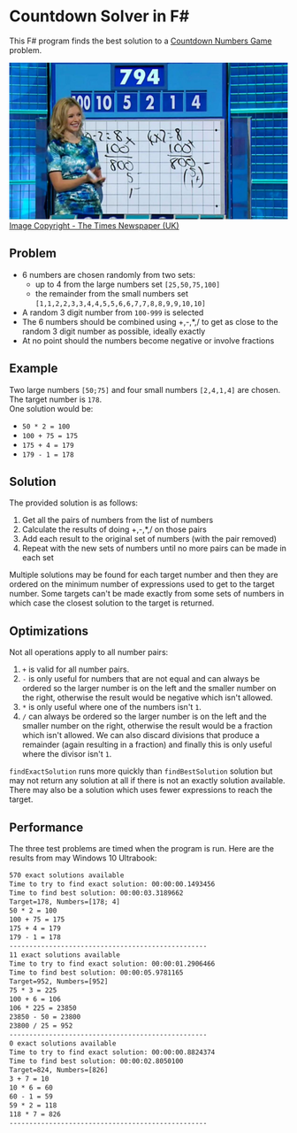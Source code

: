 # Countdown Solver in F#

This F# program finds the best solution to a
[Countdown Numbers Game](https://en.wikipedia.org/wiki/Countdown_\(game_show\)#Numbers_round) problem.

![](Countdown.jpg)
[Image Copyright - The Times Newspaper (UK)](https://www.thetimes.co.uk/article/sums-sport-pupils-happy-to-do-maths-ndj20plxw)

## Problem

- 6 numbers are chosen randomly from two sets:
  - up to 4 from the large numbers set `[25,50,75,100]`
  - the remainder from the small numbers set `[1,1,2,2,3,3,4,4,5,5,6,6,7,7,8,8,9,9,10,10]`
- A random 3 digit number from `100-999` is selected
- The 6 numbers should be combined using +,-,*,/ to get as close to the random 3 digit number as possible, ideally exactly
- At no point should the numbers become negative or involve fractions

## Example

Two large numbers `[50;75]` and four small numbers `[2,4,1,4]` are chosen.  
The target number is `178`.  
One solution would be:
- `50 * 2 = 100`
- `100 + 75 = 175`
- `175 + 4 = 179`
- `179 - 1 = 178`

## Solution

The provided solution is as follows:

1. Get all the pairs of numbers from the list of numbers
1. Calculate the results of doing +,-,*,/ on those pairs
1. Add each result to the original set of numbers (with the pair removed)
1. Repeat with the new sets of numbers until no more pairs can be made in each set

Multiple solutions may be found for each target number and then they are ordered on the minimum number of expressions used to get to the target number.
Some targets can't be made exactly from some sets of numbers in which case the closest solution to the target is returned.

## Optimizations

Not all operations apply to all number pairs:
1. `+` is valid for all number pairs.
1. `-` is only useful for numbers that are not equal and can always be ordered so the larger number is on the left and the smaller number on the right, otherwise the result would be negative which isn't allowed.
1. `*` is only useful where one of the numbers isn't `1`.
1. `/` can always be ordered so the larger number is on the left and the smaller number on the right, otherwise the result would be a fraction which isn't allowed. We can also discard divisions that produce a remainder (again resulting in a fraction) and finally this is only useful where the divisor isn't `1`.

`findExactSolution` runs more quickly than `findBestSolution` solution but may not return any solution at all if there is not an exactly solution available. There may also be a solution which uses fewer expressions to reach the target.

## Performance

The three test problems are timed when the program is run. Here are the results from may Windows 10 Ultrabook:
```
570 exact solutions available
Time to try to find exact solution: 00:00:00.1493456
Time to find best solution: 00:00:03.3189662
Target=178, Numbers=[178; 4]
50 * 2 = 100
100 + 75 = 175
175 + 4 = 179
179 - 1 = 178
--------------------------------------------------
11 exact solutions available
Time to try to find exact solution: 00:00:01.2906466
Time to find best solution: 00:00:05.9781165
Target=952, Numbers=[952]
75 * 3 = 225
100 + 6 = 106
106 * 225 = 23850
23850 - 50 = 23800
23800 / 25 = 952
--------------------------------------------------
0 exact solutions available
Time to try to find exact solution: 00:00:00.8824374
Time to find best solution: 00:00:02.8050100
Target=824, Numbers=[826]
3 + 7 = 10
10 * 6 = 60
60 - 1 = 59
59 * 2 = 118
118 * 7 = 826
--------------------------------------------------
```




